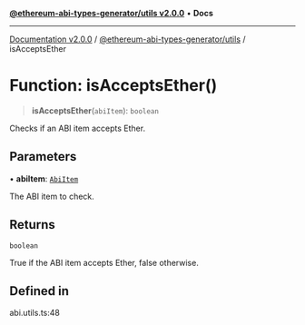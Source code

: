 [**@ethereum-abi-types-generator/utils v2.0.0**](../README.md) • **Docs**

***

[Documentation v2.0.0](../../../packages.md) / [@ethereum-abi-types-generator/utils](../README.md) / isAcceptsEther

# Function: isAcceptsEther()

> **isAcceptsEther**(`abiItem`): `boolean`

Checks if an ABI item accepts Ether.

## Parameters

• **abiItem**: [`AbiItem`](../../types/type-aliases/AbiItem.md)

The ABI item to check.

## Returns

`boolean`

True if the ABI item accepts Ether, false otherwise.

## Defined in

abi.utils.ts:48
